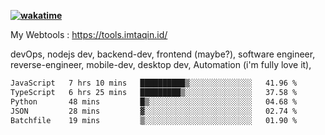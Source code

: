 **[![wakatime](https://wakatime.com/badge/user/87646243-158a-4241-a3cb-668e1fa2dbb8.svg)](https://wakatime.com/@87646243-158a-4241-a3cb-668e1fa2dbb8?style=plastic)**


My Webtools : https://tools.imtaqin.id/


devOps, nodejs dev, backend-dev, frontend (maybe?), software engineer, reverse-engineer, mobile-dev, desktop dev, Automation (i'm fully love it), 

<!--START_SECTION:waka-->

```txt
JavaScript   7 hrs 10 mins   ██████████▒░░░░░░░░░░░░░░   41.96 %
TypeScript   6 hrs 25 mins   █████████▒░░░░░░░░░░░░░░░   37.58 %
Python       48 mins         █▒░░░░░░░░░░░░░░░░░░░░░░░   04.68 %
JSON         28 mins         ▓░░░░░░░░░░░░░░░░░░░░░░░░   02.74 %
Batchfile    19 mins         ▒░░░░░░░░░░░░░░░░░░░░░░░░   01.90 %
```

<!--END_SECTION:waka-->
